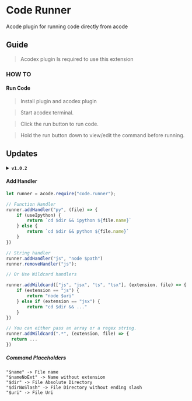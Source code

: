 # Code Runner

Acode plugin for running code directly from acode

## Guide

> Acodex plugin Is required to use this extension

### HOW TO

#### Run Code
> Install plugin and acodex plugin

> Start acodex terminal.

> Click the run button to run code.

> Hold the run button down to view/edit the command before running.

## Updates
<details>
    <summary>
        <code><strong>v1.0.2</strong></code>
    </summary>
    <ul>
        <li>Added keyboard shortcut <kbd>ctrl+r</kbd></li>
        <li>Alerts you if acodex is not installed.</li>
        <li>Logs to "Acode SDK" logger if installed.</li>
        <li>Supports up to 50 languages</li>
    </ul>
</details>


#### Add Handler
```javascript
let runner = acode.require("code.runner");

// Function Handler
runner.addHandler("py", (file) => {
    if (useIpython) {
        return `cd $dir && ipython ${file.name}`
    } else {
        return `cd $dir && python ${file.name}`
    }
})

// String handler
runner.addHandler("js", "node $path")
runner.removeHandler("js");

// Or Use Wildcard handlers

runner.addWildcard(["js", "jsx", "ts", "tsx"], (extension, file) => {
    if (extension == "js") {
        return "node $uri"
    } else if (extension == "jsx") {
        return "cd $dir && ..."
    }
})

// You can either pass an array or a regex string.
runner.addWildcard(".*", (extension, file) => {
  return ...
})
```

##### Command Placeholders
    "$name" -> File name
    "$nameNoExt" -> Name without extension
    "$dir" -> File Absolute Directory
    "$dirNoSlash" -> File Directory without ending slash
    "$uri" -> File Uri

